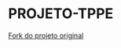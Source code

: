 # PROJETO-TPPE
[Fork do projeto original](https://github.com/patyhelenaa/Diario-de-ciclos-menstruais)
